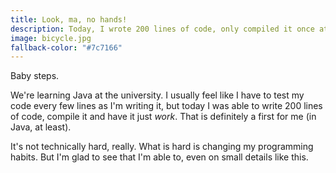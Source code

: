 ```yaml
---
title: Look, ma, no hands!
description: Today, I wrote 200 lines of code, only compiled it once at the end... and it worked, somehow. Baby steps.
image: bicycle.jpg
fallback-color: "#7c7166"
---
```


Baby steps.

We're learning Java at the university. I usually feel like I have to test my code every few lines as I'm writing it, but today I was able to write 200 lines of code, compile it and have it just *work*. That is definitely a first for me (in Java, at least).

It's not technically hard, really. What is hard is changing my programming habits. But I'm glad to see that I'm able to, even on small details like this.